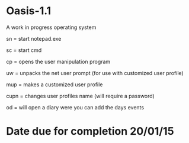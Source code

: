 # Oasis-1.1
A work in progress operating system

sn = start notepad.exe

sc = start cmd

cp = opens the user manipulation program

uw = unpacks the net user prompt (for use with customized user profile)

mup = makes a customized user profile

cupn = changes user profiles name (will require a password)

od = will open a diary were you can add the days events

# Date due for completion 20/01/15
